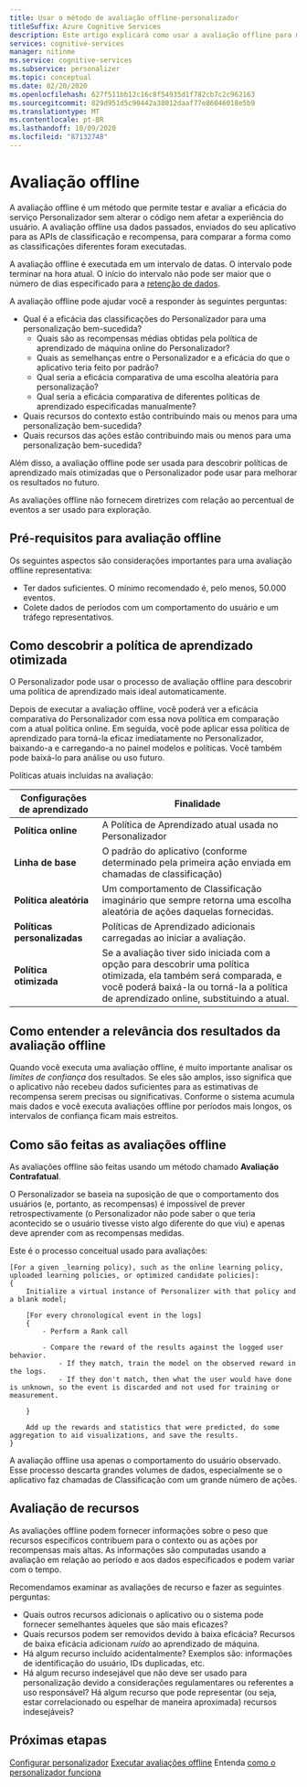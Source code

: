 ```yaml
---
title: Usar o método de avaliação offline-personalizador
titleSuffix: Azure Cognitive Services
description: Este artigo explicará como usar a avaliação offline para medir a eficácia de seu aplicativo e analisar seu loop de aprendizado.
services: cognitive-services
manager: nitinme
ms.service: cognitive-services
ms.subservice: personalizer
ms.topic: conceptual
ms.date: 02/20/2020
ms.openlocfilehash: 627f511bb12c16c8f54935d1f782cb7c2c962163
ms.sourcegitcommit: 829d951d5c90442a38012daaf77e86046018e5b9
ms.translationtype: MT
ms.contentlocale: pt-BR
ms.lasthandoff: 10/09/2020
ms.locfileid: "87132748"
---
```

# <a name="offline-evaluation"></a>Avaliação offline

A avaliação offline é um método que permite testar e avaliar a eficácia do serviço Personalizador sem alterar o código nem afetar a experiência do usuário. A avaliação offline usa dados passados, enviados do seu aplicativo para as APIs de classificação e recompensa, para comparar a forma como as classificações diferentes foram executadas.

A avaliação offline é executada em um intervalo de datas. O intervalo pode terminar na hora atual. O início do intervalo não pode ser maior que o número de dias especificado para a [retenção de dados](how-to-settings.md).

A avaliação offline pode ajudar você a responder às seguintes perguntas:

* Qual é a eficácia das classificações do Personalizador para uma personalização bem-sucedida?
    * Quais são as recompensas médias obtidas pela política de aprendizado de máquina online do Personalizador?
    * Quais as semelhanças entre o Personalizador e a eficácia do que o aplicativo teria feito por padrão?
    * Qual seria a eficácia comparativa de uma escolha aleatória para personalização?
    * Qual seria a eficácia comparativa de diferentes políticas de aprendizado especificadas manualmente?
* Quais recursos do contexto estão contribuindo mais ou menos para uma personalização bem-sucedida?
* Quais recursos das ações estão contribuindo mais ou menos para uma personalização bem-sucedida?

Além disso, a avaliação offline pode ser usada para descobrir políticas de aprendizado mais otimizadas que o Personalizador pode usar para melhorar os resultados no futuro.

As avaliações offline não fornecem diretrizes com relação ao percentual de eventos a ser usado para exploração.

## <a name="prerequisites-for-offline-evaluation"></a>Pré-requisitos para avaliação offline

Os seguintes aspectos são considerações importantes para uma avaliação offline representativa:

* Ter dados suficientes. O mínimo recomendado é, pelo menos, 50.000 eventos.
* Colete dados de períodos com um comportamento do usuário e um tráfego representativos.

## <a name="discovering-the-optimized-learning-policy"></a>Como descobrir a política de aprendizado otimizada

O Personalizador pode usar o processo de avaliação offline para descobrir uma política de aprendizado mais ideal automaticamente.

Depois de executar a avaliação offline, você poderá ver a eficácia comparativa do Personalizador com essa nova política em comparação com a atual política online. Em seguida, você pode aplicar essa política de aprendizado para torná-la eficaz imediatamente no Personalizador, baixando-a e carregando-a no painel modelos e políticas. Você também pode baixá-lo para análise ou uso futuro.

Políticas atuais incluídas na avaliação:

| Configurações de aprendizado | Finalidade|
|--|--|
|**Política online**| A Política de Aprendizado atual usada no Personalizador |
|**Linha de base**|O padrão do aplicativo (conforme determinado pela primeira ação enviada em chamadas de classificação)|
|**Política aleatória**|Um comportamento de Classificação imaginário que sempre retorna uma escolha aleatória de ações daquelas fornecidas.|
|**Políticas personalizadas**|Políticas de Aprendizado adicionais carregadas ao iniciar a avaliação.|
|**Política otimizada**|Se a avaliação tiver sido iniciada com a opção para descobrir uma política otimizada, ela também será comparada, e você poderá baixá-la ou torná-la a política de aprendizado online, substituindo a atual.|

## <a name="understanding-the-relevance-of-offline-evaluation-results"></a>Como entender a relevância dos resultados da avaliação offline

Quando você executa uma avaliação offline, é muito importante analisar os _limites de confiança_ dos resultados. Se eles são amplos, isso significa que o aplicativo não recebeu dados suficientes para as estimativas de recompensa serem precisas ou significativas. Conforme o sistema acumula mais dados e você executa avaliações offline por períodos mais longos, os intervalos de confiança ficam mais estreitos.

## <a name="how-offline-evaluations-are-done"></a>Como são feitas as avaliações offline

As avaliações offline são feitas usando um método chamado **Avaliação Contrafatual**.

O Personalizador se baseia na suposição de que o comportamento dos usuários (e, portanto, as recompensas) é impossível de prever retrospectivamente (o Personalizador não pode saber o que teria acontecido se o usuário tivesse visto algo diferente do que viu) e apenas deve aprender com as recompensas medidas.

Este é o processo conceitual usado para avaliações:

```
[For a given _learning policy), such as the online learning policy, uploaded learning policies, or optimized candidate policies]:
{
    Initialize a virtual instance of Personalizer with that policy and a blank model;

    [For every chronological event in the logs]
    {
        - Perform a Rank call

        - Compare the reward of the results against the logged user behavior.
            - If they match, train the model on the observed reward in the logs.
            - If they don't match, then what the user would have done is unknown, so the event is discarded and not used for training or measurement.

    }

    Add up the rewards and statistics that were predicted, do some aggregation to aid visualizations, and save the results.
}
```

A avaliação offline usa apenas o comportamento do usuário observado. Esse processo descarta grandes volumes de dados, especialmente se o aplicativo faz chamadas de Classificação com um grande número de ações.


## <a name="evaluation-of-features"></a>Avaliação de recursos

As avaliações offline podem fornecer informações sobre o peso que recursos específicos contribuem para o contexto ou as ações por recompensas mais altas. As informações são computadas usando a avaliação em relação ao período e aos dados especificados e podem variar com o tempo.

Recomendamos examinar as avaliações de recurso e fazer as seguintes perguntas:

* Quais outros recursos adicionais o aplicativo ou o sistema pode fornecer semelhantes àqueles que são mais eficazes?
* Quais recursos podem ser removidos devido à baixa eficácia? Recursos de baixa eficácia adicionam _ruído_ ao aprendizado de máquina.
* Há algum recurso incluído acidentalmente? Exemplos são: informações de identificação do usuário, IDs duplicadas, etc.
* Há algum recurso indesejável que não deve ser usado para personalização devido a considerações regulamentares ou referentes a uso responsável? Há algum recurso que pode representar (ou seja, estar correlacionado ou espelhar de maneira aproximada) recursos indesejáveis?


## <a name="next-steps"></a>Próximas etapas

[Configurar personalizador](how-to-settings.md) 
 [Executar avaliações offline](how-to-offline-evaluation.md) Entenda [como o personalizador funciona](how-personalizer-works.md)
